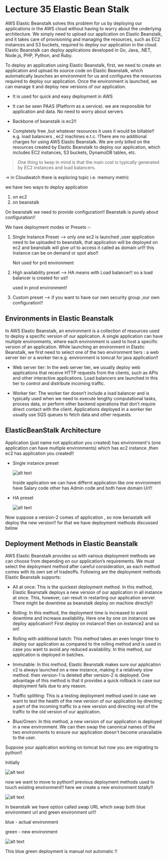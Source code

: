 # Lecture 35 Elastic Bean Stalk

AWS Elastic Beanstalk solves this problem for us by 
deploying our applications in the AWS cloud without having to 
worry about the underlying architecture. We simply need to upload 
our application on Elastic Beanstalk, and it takes care of provisioning 
and managing the resources, such as EC2 instances and S3 buckets, 
required to deploy our application in the cloud. Elastic Beanstalk 
can deploy applications developed in Go, Java, .NET, Node.js, PHP, Python,
 and Ruby.


To deploy an application using Elastic Beanstalk,
 first, we need to create an application and upload its 
 source code on Elastic Beanstalk, which automatically launches
  an environment for us and configures the resources required
   to deploy our application. Once the environment is launched, 
   we can manage it and deploy new versions of our application. 
   

- It is used for quick and easy deployment in AWS

- It can be seen PAAS (Platform as a service). we are responsible for application and data.
No need to worry about servers

- Backbone of beanstalk is ec2!!

- Completely free ,but whatever resources it uses it would be billable!!
e.g. load balancers , ec2 machines e.t.c. !There are no additional 
charges for using AWS Elastic Beanstalk. We are only billed on the
 resources created by Elastic Beanstalk to deploy our application, 
which includes EC2 instances, S3 buckets, DynamoDB tables, etc.

>One thing to keep in mind is that the main cost is typically
 generated by EC2 instances and load balancers.

-> in Cloudwatch there is exploring topic i.e. memory metric

we have two ways to deploy application
1. on ec2
2. on beanstalk

On beanstalk we need to provide configuration!! Beanstalk is purely about configuration!!

We have deployment modes or Presets :-
1. Single Instance Preset --> only one ec2 is launched ,user application need to 
be uploaded to beanstalk, that application will be deployed on ec2 and beanstalk will give
url to access it called as domain url!! this Instance can be on demand or spot also!!

    Not used for prd environment

2. High availability preset --> HA means with Load balancer!! so a load balancer is created for us!!

    used in prod environment!

3. Custom preset --> if you want to have our own security group ,our own configuration!!


## Environments in Elastic Beanstalk
In AWS Elastic Beanstalk, an environment is a collection of 
resources used to deploy a specific version of our application.
 A single application can have multiple environments, 
 where each environment is used to host a specific version of 
 an application. While launching an environment in Elastic Beanstalk,
  we first need to select one of the two environment tiers
  : a web server tier or a worker tier.e.g. environment is tomcat for java application!!


- Web server tier: In the web server tier, we usually deploy web 
applications that receive HTTP requests from the clients, 
such as APIs and other interactive applications. Load balancers 
are launched in this tier to control and distribute incoming traffic.

- Worker tier: The worker tier doesn’t include a load balancer 
and is typically used when we need to execute lengthy 
computational tasks, process data, or perform other backend 
operations that don’t require direct contact with the client. 
Applications deployed in a worker tier usually use SQS queues 
to fetch data and other requests.


## ElasticBeanStalk Architecture

Application (just name not application you created) has environment's 
(one application can have multiple environments)
which has 
ec2 instance ,then ec2 has application you created!!
- Single instance preset

    ![alt text](image.png)

    Inside application we can have differnt application like one environment have
    Salary code other has Admin code and both have domain Url!!

- HA preset

    ![alt text](image-1.png)

Now suppose a version-2 comes of application , so
 now benastalk will deploy the new version!! for that we have deployment methods
 discussed below

## Deployment Methods in Elastic Beanstalk
AWS Elastic Beanstalk provides us with 
various deployment methods we can choose from depending 
on our application’s requirements. We must
 select the deployment method after careful consideration, 
 as each method comes with its own set of tradeoffs. 
 Following are the deployment methods Elastic Beanstalk supports:

- All at once: This is the quickest deployment method. 
In this method, Elastic Beanstalk deploys a 
new version of our application in all instance at once. 
This, however, can result in restarting our application server. There might be 
downtime as beanstalk deploy on machine directly!!

- Rolling: In this method, 
the deployment time is increased to avoid downtime and 
increase availability. Here one by one on instances we deploy application!!
First deploy on instance1 then on instance2 and so on!

- Rolling with additional batch: This method takes an even 
longer time to deploy our application as compared to the rolling
 method and is used in case you want to avoid any reduced availability.
 In this method, our application is
 deployed in batches.

- Immutable: In this method, Elastic Beanstalk
 makes sure our application v2 is always launched on a new instance, 
 making it a relatively slow method. then version-1 is deleted after version-2 is
 deployed.
 One advantage of this method is that it provides a
  quick rollback in case our deployment fails due to any reason.

- Traffic splitting: This is a testing 
deployment method used in case we want to test the
 health of the new version of our application by directing a
  part of the incoming traffic to a new version and directing
   rest of the traffic to the old version of our application.

- Blue/Green: In this method, a new version of our
 application is deployed in a new environment. We can then 
 swap the canonical names of the two environments to ensure our 
 application doesn't become unavailable to the user.


Suppose your application working on tomcat but now you are migrating to python!!


Initially

![alt text](image-2.png)

now we want to move to python!! previous deployment methods used to touch existing environment!!
here we create a new environment totally!!

![alt text](image-3.png)

In beanstalk we have option called swap URL which 
swap both blue environment url and
green environment url!!

blue - actual environment

green - new environment

![alt text](image-4.png)

This blue green deployment is manual not automatic !!